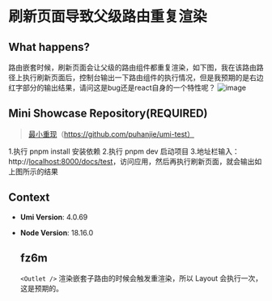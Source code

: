 # 刷新页面导致父级路由重复渲染

  <!--
感谢您向我们反馈问题，为了高效的解决问题，我们期望你能提供以下信息：
-->

## What happens?

路由嵌套时候，刷新页面会让父级的路由组件都重复渲染，如下图，我在该路由路径上执行刷新页面后，控制台输出一下路由组件的执行情况，但是我预期的是右边红字部分的输出结果，请问这是bug还是react自身的一个特性呢？
![image](https://github.com/umijs/umi/assets/43885789/9b4c9142-486d-4788-bc93-821571085a1b)

## Mini Showcase Repository(REQUIRED)

> [最小重现](https://github.com/puhanjie/umi-test)（https://github.com/puhanjie/umi-test）

<!-- 为节约大家的时间，无复现步骤的 ISSUE 会被关闭，提供之后再 REOPEN -->
<!-- YOUR_REPOSITORY_URL on github or stackbliz -->

1.执行 pnpm install 安装依赖 2.执行 pnpm dev 启动项目 3.地址栏输入：http://[localhost:8000/docs/test](http://localhost:8000/docs/test)，访问应用，然后再执行刷新页面，就会输出如上图所示的结果

## Context

- **Umi Version**: 4.0.69
- **Node Version**: 18.16.0

  ## fz6m

  `<Outlet />` 渲染嵌套子路由的时候会触发重渲染，所以 Layout 会执行一次，这是预期的。
